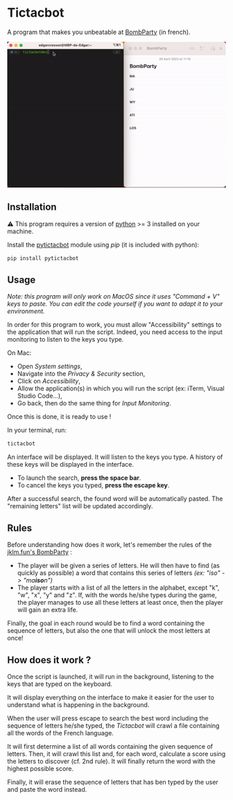 # Tictacbot

A program that makes you unbeatable at [BombParty](https://jklm.fun/) (in french).

![Demo](tictacbot-demo.gif)

## Installation

⚠️ This program requires a version of [python](https://www.python.org/) >= 3 installed on your machine.

Install the [pytictacbot](https://pypi.org/project/pytictacbot/) module using *pip* (it is included with python):
```zsh
pip install pytictacbot
```

## Usage

*Note: this program will only work on MacOS since it uses "Command + V" keys to paste. You can edit the code yourself if you want to adapt it to your environment.*

In order for this program to work, you must allow "Accessibility" settings to the application that will run the script. Indeed, you need access to the input monitoring to listen to the keys you type.

On Mac:
- Open *System settings*,
- Navigate into the *Privacy & Security* section,
- Click on *Accessibility*,
- Allow the application(s) in which you will run the script (ex: iTerm, Visual Studio Code...),
- Go back, then do the same thing for *Input Monitoring*.

Once this is done, it is ready to use !

In your terminal, run:
```zsh
tictacbot
```

An interface will be displayed. It will listen to the keys you type. A history of these keys will be displayed in the interface.

- To launch the search, **press the space bar**.
- To cancel the keys you typed, **press the escape key**. 

After a successful search, the found word will be automatically pasted. The "remaining letters" list will be updated accordingly.

## Rules

Before understanding how does it work, let's remember the rules of the [jklm.fun's BombParty](https://jklm.fun/) :
- The player will be given a series of letters. He will then have to find (as quickly as possible) a word that contains this series of letters *(ex: "iso" -> "ma**iso**n")*
- The player starts with a list of all the letters in the alphabet, except "k", "w", "x", "y" and "z". If, with the words he/she types during the game, the player manages to use all these letters at least once, then the player will gain an extra life.

Finally, the goal in each round would be to find a word containing the sequence of letters, but also the one that will unlock the most letters at once!

## How does it work ?

Once the script is launched, it will run in the background, listening to the keys that are typed on the keyboard.

It will display everything on the interface to make it easier for the user to understand what is happening in the background.

When the user will press escape to search the best word including the sequence of letters he/she typed, the *Tictacbot* will crawl a file containing all the words of the French language.

It will first determine a list of all words containing the given sequence of letters.
Then, it will crawl this list and, for each word, calculate a score using the letters to discover (cf. 2nd rule). It will finally return the word with the highest possible score.

Finally, it will erase the sequence of letters that has ben typed by the user and paste the word instead.
